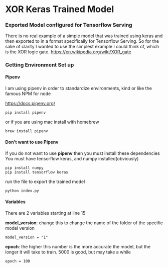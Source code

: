 # XOR Keras Trained Model
### Exported Model configured for Tensorflow Serving

There is no real example of a simple model that was trained using 
keras and then exported to in a format specifically for 
Tensorflow Serving. So for the sake of clarity I wanted to use the simplest 
example I could think of, which is the XOR logic gate. https://en.wikipedia.org/wiki/XOR_gate




### Getting Environment Set up
#### Pipenv
I am using pipenv in order to standardize environments, kind or like the famous NPM for node

https://docs.pipenv.org/
```angular2html
pip install pipenv
```
or if you are using mac install with homebrew
```angular2html
brew install pipenv
```

#### Don't want to use Pipenv
If you do not want to use **pipenv** then you must install these dependencies
You must have tensorflow keras, and numpy installed(obviously)
```angular2html
pip install numpy
pip install tensorflow keras
```

run the file to export the trained model
```angular2html
python index.py
```
#### Variables

There are 2 variables starting at line 15

**model_version**: change this to change the 
name of the folder of the specific model version
```angular2html
model_version = "1"
```
**epoch**: the higher this number is the more accurate the model, but the longer it will take to train. 5000 is good, but may take a while
```angular2html
epoch = 100
```

